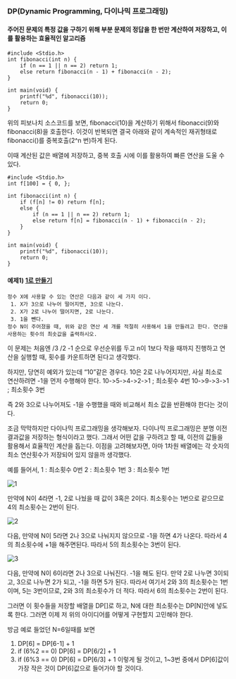 ### DP(Dynamic Programming, 다이나믹 프로그래밍)
#### 주어진 문제의 특정 값을 구하기 위해 부분 문제의 정답을 한 번만 계산하여 저장하고, 이를 활용하는 효율적인 알고리즘

    #include <Stdio.h>
    int fibonacci(int n) {
    	if (n == 1 || n == 2) return 1;
    	else return fibonacci(n - 1) + fibonacci(n - 2);
    }

    int main(void) {
	    printf("%d", fibonacci(10));
	    return 0;
    }
    
위의 피보나치 소스코드를 보면, fibonacci(10)을 계산하기 위해서 fibonacci(9)와 fibonacci(8)을 호출한다. 
이것이 반복되면 결국 아래와 같이 계속적인 재귀형태로 fibonacci()를 중복호출(2^n 번)하게 된다.

이때 계산된 값은 배열에 저장하고, 중복 호출 시에 이를 활용하여 빠른 연산을 도울 수 있다.

    #include <Stdio.h>
    int f[100] = { 0, };

    int fibonacci(int n) {
    	if (f[n] != 0) return f[n];
    	else {
	    	if (n == 1 || n == 2) return 1;
    		else return f[n] = fibonacci(n - 1) + fibonacci(n - 2);
    	}
    }

    int main(void) {
    	printf("%d", fibonacci(10));
    	return 0;
    }


#### 예제1) [1로 만들기](https://www.acmicpc.net/problem/1463)
    정수 X에 사용할 수 있는 연산은 다음과 같이 세 가지 이다.
     1. X가 3으로 나누어 떨어지면, 3으로 나눈다.
     2. X가 2로 나누어 떨어지면, 2로 나눈다.
     3. 1을 뺀다.
    정수 N이 주어졌을 때, 위와 같은 연산 세 개를 적절히 사용해서 1을 만들려고 한다. 연산을 사용하는 횟수의 최솟값을 출력하시오.

이 문제는 처음엔 /3 /2 -1 순으로 우선순위를 두고
n이 1보다 작을 때까지 진행하고 연산을 실행할 때, 횟수를 카운트하면 된다고 생각했다.

하지만, 당연히 예외가 있는데 “10”같은 경우다. 
10은 2로 나누어지지만, 사실 최소로 연산하려면 -1을 먼저 수행해야 한다.
10->5->4->2->1 ; 최소횟수 4번
10->9->3->1 ; 최소횟수 3번

즉 2와 3으로 나누어져도 -1을 수행했을 때와 비교해서
최소 값을 반환해야 한다는 것이다.

조금 막막하지만 다이나믹 프로그래밍을 생각해보자.
다이나믹 프로그래밍은 분명 이전 결과값을 저장하는 형식이라고 했다. 
그래서 어떤 값을 구하려고 할 때, 이전의 값들을 활용해서 효율적인 계산을 돕는다. 
이점을 고려해보자면, 아마 1차원 배열에는 각 숫자의 최소 연산횟수가 저장되어 있지 않을까 생각했다.

예를 들어서,
1 : 최소횟수 0번
2 : 최소횟수 1번
3 : 최소횟수 1번



![1](https://user-images.githubusercontent.com/30182987/56937064-c8558f80-6b35-11e9-8dce-e8a27e8a5ef5.jpg)

만약에 N이 4라면 -1, 2로 나눴을 때 값이 3혹은 2이다. 최소횟수는 1번으로 같으므로 4의 최소횟수는 2번이 된다.

![2](https://user-images.githubusercontent.com/30182987/56937070-cee40700-6b35-11e9-8ea1-058c524b155c.jpg)

다음, 만약에 N이 5라면 2나 3으로 나눠지지 않으므로 -1을 하면 4가 나온다. 따라서 4의 최소횟수에 +1을 해주면된다. 따라서 5의 최소횟수는 3번이 된다.

![3](https://user-images.githubusercontent.com/30182987/56937078-d4415180-6b35-11e9-93ec-05d7953eb6ec.jpg)

다음, 만약에 N이 6이라면 2나 3으로 나눠진다. -1을 해도 된다.
만약 2로 나누면 3이되고, 3으로 나누면 2가 되고, -1을 하면 5가 된다. 
따라서 여기서 2와 3의 최소횟수는 1번이며, 5는 3번이므로,
2와 3의 최소횟수가 더 적다. 따라서 6의 최소횟수는 2번이 된다.

그러면 이 횟수들을 저장할 배열을 DP[]로 하고, 
N에 대한 최소횟수는 DP[N]안에 넣도록 한다. 
그러면 이제 저 위의 아이디어를 어떻게 구현할지 고민해야 한다.

방금 예로 들었던 N=6일때를 보면
1) DP[6] = DP[6-1] + 1 
2) if (6%2 == 0) DP[6] = DP[6/2] + 1
3) if (6%3 == 0) DP[6] = DP[6/3] + 1
이렇게 될 것이고, 1~3번 중에서 DP[6]값이 가장 작은 것이 DP[6]값으로 들어가야 할 것이다.
